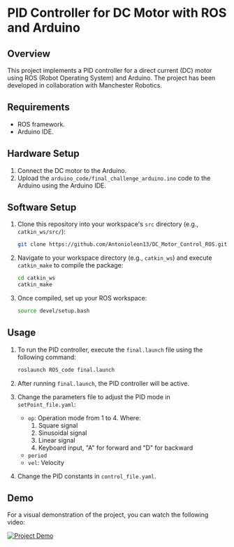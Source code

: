 # PID Controller for DC Motor with ROS and Arduino

## Overview

This project implements a PID controller for a direct current (DC) motor using ROS (Robot Operating System) and Arduino. The project has been developed in collaboration with Manchester Robotics.

## Requirements

- ROS framework.
- Arduino IDE.

## Hardware Setup

1. Connect the DC motor to the Arduino.
2. Upload the ```arduino_code/final_challenge_arduino.ino``` code to the Arduino using the Arduino IDE.

## Software Setup

1. Clone this repository into your workspace's `src` directory (e.g., `catkin_ws/src/`):
    ```bash
    git clone https://github.com/Antonioleon13/DC_Motor_Control_ROS.git
    ```

2. Navigate to your workspace directory (e.g., `catkin_ws`) and execute `catkin_make` to compile the package:
    ```bash
    cd catkin_ws
    catkin_make
    ```

3. Once compiled, set up your ROS workspace:
    ```bash
    source devel/setup.bash
    ```

## Usage

1. To run the PID controller, execute the `final.launch` file using the following command:
    ```bash
    roslaunch ROS_code final.launch
    ```

2. After running `final.launch`, the PID controller will be active.

3. Change the parameters file to adjust the PID mode in `setPoint_file.yaml`:
    - `op`: Operation mode from 1 to 4. Where:
        1. Square signal
        2. Sinusoidal signal
        3. Linear signal
        4. Keyboard input, "A" for forward and "D" for backward
    - `period`
    - `vel`: Velocity

4. Change the PID constants in `control_file.yaml`.

## Demo

For a visual demonstration of the project, you can watch the following video:

[![Project Demo](http://img.youtube.com/vi/BHTzVF8sD1Q/0.jpg)](https://www.youtube.com/watch?v=BHTzVF8sD1Q)
